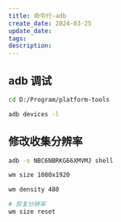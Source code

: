 ```yaml
---
title: 命令行-adb
create_date: 2024-03-25
update_date:
tags:
description:
---
```


## adb 调试

```sh
cd D:/Program/platform-tools

adb devices -l
```

## 修改收集分辨率

```sh
adb -s NBC6NBRKG66XMVMJ shell

wm size 1080x1920

wm density 480

# 恢复分辨率
wm size reset
```

